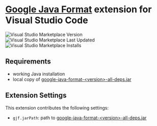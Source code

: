 # [Google Java Format](https://github.com/google/google-java-format) extension for Visual Studio Code

![Visual Studio Marketplace Version](https://img.shields.io/visual-studio-marketplace/v/mngrm3a.vscode-google-java-formatter)
![Visual Studio Marketplace Last Updated](https://img.shields.io/visual-studio-marketplace/last-updated/mngrm3a.vscode-google-java-formatter)
![Visual Studio Marketplace Installs](https://img.shields.io/visual-studio-marketplace/i/mngrm3a.vscode-google-java-formatter)

## Requirements

* working Java installation
* local copy of [google-java-format-\<version\>-all-deps.jar](https://github.com/google/google-java-format/releases)

## Extension Settings

This extension contributes the following settings:

* `gjf.jarPath`: path to [google-java-format-\<version\>-all-deps.jar](https://github.com/google/google-java-format/releases)
